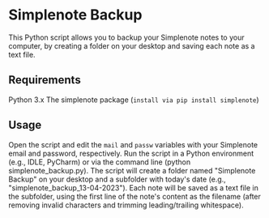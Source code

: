 # Simplenote Backup
This Python script allows you to backup your Simplenote notes to your computer, by creating a folder on your desktop and saving each note as a text file.

## Requirements
Python 3.x
The simplenote package (`install via pip install simplenote`)
## Usage
Open the script and edit the `mail` and `passw` variables with your Simplenote email and password, respectively.
Run the script in a Python environment (e.g., IDLE, PyCharm) or via the command line (python simplenote_backup.py).
The script will create a folder named "Simplenote Backup" on your desktop and a subfolder with today's date (e.g., "simplenote_backup_13-04-2023").
Each note will be saved as a text file in the subfolder, using the first line of the note's content as the filename (after removing invalid characters and trimming leading/trailing whitespace).
